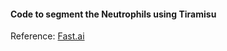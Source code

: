 #### Code to segment the Neutrophils using Tiramisu

Reference: [Fast.ai](https://github.com/fastai/courses/blob/master/deeplearning2/tiramisu-keras.ipynb)
